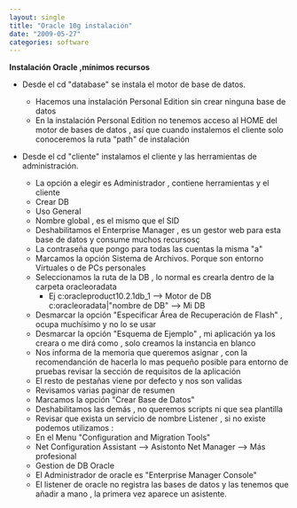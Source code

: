 ```yaml
---
layout: single
title: "Oracle 10g instalación"
date: "2009-05-27"
categories: software
---
```


**Instalación Oracle ,mínimos recursos**

- Desde el cd "database" se instala el motor de base de datos.
    - Hacemos una instalación Personal Edition sin crear ninguna base de datos
    - En la instalación Personal Edition no tenemos acceso al HOME del motor de bases de datos , así que cuando instalemos el cliente solo conoceremos la ruta "path" de instalación

- Desde el cd "cliente" instalamos el cliente y las herramientas de administración.
    - La opción a elegir es Administrador , contiene herramientas y el cliente
    - Crear DB
    - Uso General
    - Nombre global , es el mismo que el SID
    - Deshabilitamos el Enterprise Manager , es un gestor web para esta base de datos y consume muchos recursosç
    - La contraseña que pongo para todas las cuentas la misma "a"
    - Marcamos la opción Sistema de Archivos. Porque son entorno Virtuales o de PCs personales
    - Seleccionamos la ruta de la DB , lo normal es crearla dentro de la carpeta oracleoradata
        - Ej c:oracleproduct10.2.1db\_1 --> Motor de DB c:oracleoradata|"nombre de DB" --> Mi DB
    - Desmarcar la opción "Especificar Área de Recuperación de Flash" , ocupa muchísimo y no lo se usar
    - Desmarcar la opción "Esquema de Ejemplo" , mi aplicación ya los creara o me dirá como , solo creamos la instancia en blanco
    - Nos informa de la memoria que queremos asignar , con la recomendanción de hacerla lo mas pequeño posible para entorno de pruebas revisar la sección de requisitos de la aplicación
    - El resto de pestañas viene por defecto y nos son validas
    - Revisamos varias paginar de resumen
    - Marcamos la opción "Crear Base de Datos"
    - Deshabilitamos las demás , no queremos scripts ni que sea plantilla
    - Revisar que exista un servicio de nombre Listener , si no existe podemos utilizamos :
    - En el Menu "Configuration and Migration Tools"
    - Net Configuration Assistant --> Asistonto Net Manager --> Más profesional
    - Gestion de DB Oracle
    - El Administrador de oracle es "Enterprise Manager Console"
    - El listener de oracle no registra las bases de datos y las tenemos que añadir a mano , la primera vez aparece un asistente.

